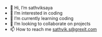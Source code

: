 - 👋 Hi, I’m sathviksaya
- 👀 I’m interested in coding
- 🌱 I’m currently learning coding
- 💞️ I’m looking to collaborate on projects
- 📫 How to reach me sathvik.s@grexit.com

<!---
sathvik-grexit/sathvik-grexit is a ✨ special ✨ repository because its `README.md` (this file) appears on your GitHub profile.
You can click the Preview link to take a look at your changes.
--->
